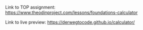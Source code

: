 Link to TOP assignment: https://www.theodinproject.com/lessons/foundations-calculator

Link to live preview: https://derwegtocode.github.io/calculator/
